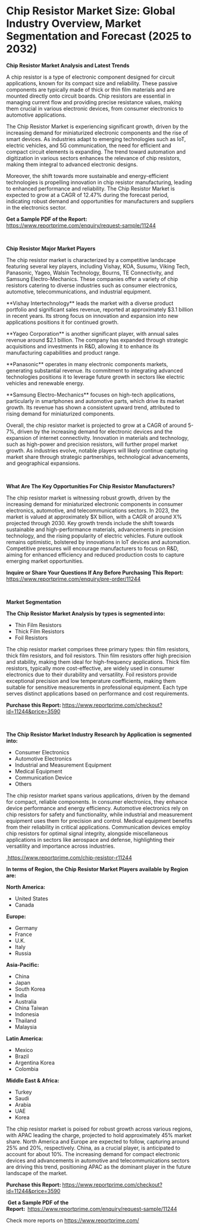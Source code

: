 <p><h1>Chip Resistor Market Size: Global Industry Overview, Market Segmentation and Forecast (2025 to 2032)</h1></p><p><strong>Chip Resistor Market Analysis and Latest Trends</strong></p>
<p><p>A chip resistor is a type of electronic component designed for circuit applications, known for its compact size and reliability. These passive components are typically made of thick or thin film materials and are mounted directly onto circuit boards. Chip resistors are essential in managing current flow and providing precise resistance values, making them crucial in various electronic devices, from consumer electronics to automotive applications.</p><p>The Chip Resistor Market is experiencing significant growth, driven by the increasing demand for miniaturized electronic components and the rise of smart devices. As industries adapt to emerging technologies such as IoT, electric vehicles, and 5G communication, the need for efficient and compact circuit elements is expanding. The trend toward automation and digitization in various sectors enhances the relevance of chip resistors, making them integral to advanced electronic designs.</p><p>Moreover, the shift towards more sustainable and energy-efficient technologies is propelling innovation in chip resistor manufacturing, leading to enhanced performance and reliability. The Chip Resistor Market is expected to grow at a CAGR of 12.47% during the forecast period, indicating robust demand and opportunities for manufacturers and suppliers in the electronics sector.</p></p>
<p><strong>Get a Sample PDF of the Report:&nbsp;</strong> <a href="https://www.reportprime.com/enquiry/request-sample/11244?utm_campaign=3126&utm_medium=2&utm_source=Github&utm_content=ia&utm_term=20032025&utm_id=chip-resistor">https://www.reportprime.com/enquiry/request-sample/11244</a></p>
<p>&nbsp;</p>
<p><strong>Chip Resistor Major Market Players</strong></p>
<p><p>The chip resistor market is characterized by a competitive landscape featuring several key players, including Vishay, KOA, Susumu, Viking Tech, Panasonic, Yageo, Walsin Technology, Bourns, TE Connectivity, and Samsung Electro-Mechanics. These companies offer a variety of chip resistors catering to diverse industries such as consumer electronics, automotive, telecommunications, and industrial equipment.</p><p>**Vishay Intertechnology** leads the market with a diverse product portfolio and significant sales revenue, reported at approximately $3.1 billion in recent years. Its strong focus on innovation and expansion into new applications positions it for continued growth.</p><p>**Yageo Corporation** is another significant player, with annual sales revenue around $2.1 billion. The company has expanded through strategic acquisitions and investments in R&D, allowing it to enhance its manufacturing capabilities and product range.</p><p>**Panasonic** operates in many electronic components markets, generating substantial revenue. Its commitment to integrating advanced technologies positions it to leverage future growth in sectors like electric vehicles and renewable energy.</p><p>**Samsung Electro-Mechanics** focuses on high-tech applications, particularly in smartphones and automotive parts, which drive its market growth. Its revenue has shown a consistent upward trend, attributed to rising demand for miniaturized components.</p><p>Overall, the chip resistor market is projected to grow at a CAGR of around 5-7%, driven by the increasing demand for electronic devices and the expansion of internet connectivity. Innovation in materials and technology, such as high-power and precision resistors, will further propel market growth. As industries evolve, notable players will likely continue capturing market share through strategic partnerships, technological advancements, and geographical expansions.</p></p>
<p>&nbsp;</p>
<p><strong>What Are The Key Opportunities For Chip Resistor Manufacturers?</strong></p>
<p><p>The chip resistor market is witnessing robust growth, driven by the increasing demand for miniaturized electronic components in consumer electronics, automotive, and telecommunications sectors. In 2023, the market is valued at approximately $X billion, with a CAGR of around X% projected through 2030. Key growth trends include the shift towards sustainable and high-performance materials, advancements in precision technology, and the rising popularity of electric vehicles. Future outlook remains optimistic, bolstered by innovations in IoT devices and automation. Competitive pressures will encourage manufacturers to focus on R&D, aiming for enhanced efficiency and reduced production costs to capture emerging market opportunities.</p></p>
<p><strong>Inquire or Share Your Questions If Any Before Purchasing This Report:</strong> <a href="https://www.reportprime.com/enquiry/pre-order/11244?utm_campaign=3126&utm_medium=2&utm_source=Github&utm_content=ia&utm_term=20032025&utm_id=chip-resistor">https://www.reportprime.com/enquiry/pre-order/11244</a></p>
<p>&nbsp;</p>
<p><strong>Market Segmentation</strong></p>
<p><strong>The Chip Resistor Market Analysis by types is segmented into:</strong></p>
<p><ul><li>Thin Film Resistors</li><li>Thick Film Resistors</li><li>Foil Resistors</li></ul></p>
<p><p>The chip resistor market comprises three primary types: thin film resistors, thick film resistors, and foil resistors. Thin film resistors offer high precision and stability, making them ideal for high-frequency applications. Thick film resistors, typically more cost-effective, are widely used in consumer electronics due to their durability and versatility. Foil resistors provide exceptional precision and low temperature coefficients, making them suitable for sensitive measurements in professional equipment. Each type serves distinct applications based on performance and cost requirements.</p></p>
<p><strong>Purchase this Report:&nbsp;</strong><a href="https://www.reportprime.com/checkout?id=11244&price=3590&utm_campaign=3126&utm_medium=2&utm_source=Github&utm_content=ia&utm_term=20032025&utm_id=chip-resistor">https://www.reportprime.com/checkout?id=11244&price=3590</a></p>
<p>&nbsp;</p>
<p><strong>The Chip Resistor Market Industry Research by Application is segmented into:</strong></p>
<p><ul><li>Consumer Electronics</li><li>Automotive Electronics</li><li>Industrial and Measurement Equipment</li><li>Medical Equipment</li><li>Communication Device</li><li>Others</li></ul></p>
<p><p>The chip resistor market spans various applications, driven by the demand for compact, reliable components. In consumer electronics, they enhance device performance and energy efficiency. Automotive electronics rely on chip resistors for safety and functionality, while industrial and measurement equipment uses them for precision and control. Medical equipment benefits from their reliability in critical applications. Communication devices employ chip resistors for optimal signal integrity, alongside miscellaneous applications in sectors like aerospace and defense, highlighting their versatility and importance across industries.</p></p>
<p><a href="https://www.reportprime.com/chip-resistor-r11244?utm_campaign=3126&utm_medium=2&utm_source=Github&utm_content=ia&utm_term=20032025&utm_id=chip-resistor">&nbsp;https://www.reportprime.com/chip-resistor-r11244</a></p>
<p><strong>In terms of Region, the Chip Resistor Market Players available by Region are:</strong></p>
<p>
    <p> <strong> North America: </strong>
        <ul>
            <li>United States</li>
            <li>Canada</li>
        </ul>
        </p> 
    <p> <strong> Europe: </strong>
        <ul>
            <li>Germany</li>
            <li>France</li>
            <li>U.K.</li>
            <li>Italy</li>
            <li>Russia</li>
        </ul>
        </p> 
    <p> <strong> Asia-Pacific: </strong>
        <ul>
            <li>China</li>
            <li>Japan</li>
            <li>South Korea</li>
            <li>India</li>
            <li>Australia</li>
            <li>China Taiwan</li>
            <li>Indonesia</li>
            <li>Thailand</li>
            <li>Malaysia</li>
        </ul>
        </p> 
    <p> <strong> Latin America: </strong>
        <ul>
            <li>Mexico</li>
            <li>Brazil</li>
            <li>Argentina Korea</li>
            <li>Colombia</li>
        </ul>
        </p> 
    <p> <strong> Middle East & Africa: </strong>
        <ul>
            <li>Turkey</li>
            <li>Saudi</li>
            <li>Arabia</li>
            <li>UAE</li>
            <li>Korea</li>
        </ul>
    </p>
    </p>
<p><p>The chip resistor market is poised for robust growth across various regions, with APAC leading the charge, projected to hold approximately 45% market share. North America and Europe are expected to follow, capturing around 25% and 20%, respectively. China, as a crucial player, is anticipated to account for about 10%. The increasing demand for compact electronic devices and advancements in automotive and telecommunications sectors are driving this trend, positioning APAC as the dominant player in the future landscape of the market.</p></p>
<p><strong>Purchase this Report: </strong><a href="https://www.reportprime.com/checkout?id=11244&price=3590&utm_campaign=3126&utm_medium=2&utm_source=Github&utm_content=ia&utm_term=20032025&utm_id=chip-resistor">https://www.reportprime.com/checkout?id=11244&price=3590</a></p>
<p>&nbsp;<strong>Get a Sample PDF of the Report:&nbsp;&nbsp;</strong><a href="https://www.reportprime.com/enquiry/request-sample/11244?utm_campaign=3126&utm_medium=2&utm_source=Github&utm_content=ia&utm_term=20032025&utm_id=chip-resistor">https://www.reportprime.com/enquiry/request-sample/11244</a></p>
<p><strong></strong></p>
<p>Check more reports on <a href="https://www.reportprime.com/?utm_campaign=3126&utm_medium=2&utm_source=Github&utm_content=ia&utm_term=20032025&utm_id=chip-resistor">https://www.reportprime.com/</a></p>